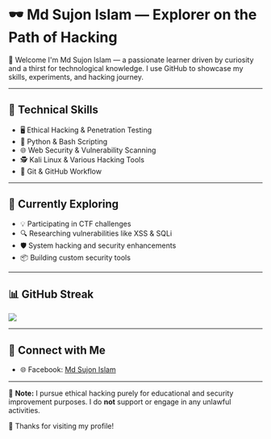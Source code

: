 # 🕶️ Md Sujon Islam — Explorer on the Path of Hacking

👋 Welcome I'm Md Sujon Islam — a passionate learner driven by curiosity and a thirst for technological knowledge. I use GitHub to showcase my skills, experiments, and hacking journey.

---

## 🔐 Technical Skills

- 🖥️ Ethical Hacking & Penetration Testing  
- 🧠 Python & Bash Scripting  
- 🌐 Web Security & Vulnerability Scanning  
- 🕵️ Kali Linux & Various Hacking Tools  
- 💾 Git & GitHub Workflow

---

## 🚧 Currently Exploring

- 💡 Participating in CTF challenges  
- 🔍 Researching vulnerabilities like XSS & SQLi  
- 🛡️ System hacking and security enhancements  
- 📦 Building custom security tools

---

## 📊 GitHub Streak

<img src="https://streak-stats.demolab.com?user=Md-sujon-islam&theme=github-dark&short_numbers=true"/>

---

## 📌 Connect with Me

- 🌐 Facebook: [Md Sujon Islam](https://www.facebook.com/md.sujon.islam.611465)

---

🚨 **Note:** I pursue ethical hacking purely for educational and security improvement purposes. I do **not** support or engage in any unlawful activities.

🙏 Thanks for visiting my profile!
